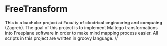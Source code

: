 # FreeTransform

This is a bachelor project at Faculty of electrical engineering and computing (Zagreb).
The goal of this project is to implement Maltego transformations into Freeplane software 
in order to make mind mapping process easier.
All scripts in this project are written in groovy language. //
